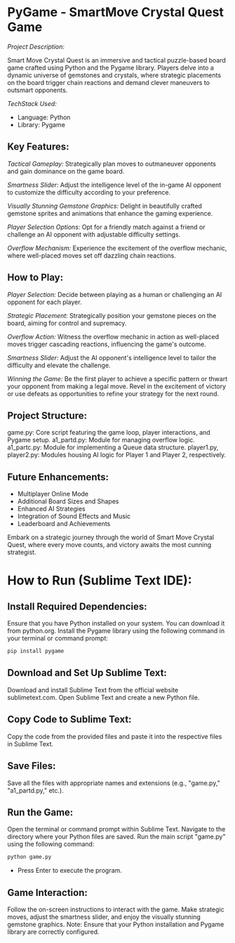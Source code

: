 # PyGame - SmartMove Crystal Quest Game

*Project Description:*

Smart Move Crystal Quest is an immersive and tactical puzzle-based board game crafted using Python and the Pygame library. Players delve into a dynamic universe of gemstones and crystals, where strategic placements on the board trigger chain reactions and demand clever maneuvers to outsmart opponents.

*TechStack Used:*
- Language: Python
- Library: Pygame

## Key Features:

*Tactical Gameplay:*
Strategically plan moves to outmaneuver opponents and gain dominance on the game board.

*Smartness Slider:*
Adjust the intelligence level of the in-game AI opponent to customize the difficulty according to your preference.

*Visually Stunning Gemstone Graphics:* Delight in beautifully crafted gemstone sprites and animations that enhance the gaming experience.

*Player Selection Options:*
Opt for a friendly match against a friend or challenge an AI opponent with adjustable difficulty settings.

*Overflow Mechanism:* Experience the excitement of the overflow mechanic, where well-placed moves set off dazzling chain reactions.

## How to Play:

*Player Selection:* Decide between playing as a human or challenging an AI opponent for each player.

*Strategic Placement:* Strategically position your gemstone pieces on the board, aiming for control and supremacy.

*Overflow Action:* Witness the overflow mechanic in action as well-placed moves trigger cascading reactions, influencing the game's outcome.

*Smartness Slider:* Adjust the AI opponent's intelligence level to tailor the difficulty and elevate the challenge.

*Winning the Game:*
Be the first player to achieve a specific pattern or thwart your opponent from making a legal move.
Revel in the excitement of victory or use defeats as opportunities to refine your strategy for the next round.

## Project Structure:
game.py: Core script featuring the game loop, player interactions, and Pygame setup.
a1_partd.py: Module for managing overflow logic.
a1_partc.py: Module for implementing a Queue data structure.
player1.py, player2.py: Modules housing AI logic for Player 1 and Player 2, respectively.

## Future Enhancements:
- Multiplayer Online Mode
- Additional Board Sizes and Shapes
- Enhanced AI Strategies
- Integration of Sound Effects and Music
- Leaderboard and Achievements

Embark on a strategic journey through the world of Smart Move Crystal Quest, where every move counts, and victory awaits the most cunning strategist.

# How to Run (Sublime Text IDE):

## Install Required Dependencies:

Ensure that you have Python installed on your system. You can download it from python.org.
Install the Pygame library using the following command in your terminal or command prompt:
```cmd
pip install pygame
```

## Download and Set Up Sublime Text:

Download and install Sublime Text from the official website sublimetext.com.
Open Sublime Text and create a new Python file.

## Copy Code to Sublime Text:

Copy the code from the provided files and paste it into the respective files in Sublime Text.

## Save Files:

Save all the files with appropriate names and extensions (e.g., "game.py," "a1_partd.py," etc.).

## Run the Game:
Open the terminal or command prompt within Sublime Text.
Navigate to the directory where your Python files are saved.
Run the main script "game.py" using the following command:
```cmd
python game.py
```
- Press Enter to execute the program.

## Game Interaction:

Follow the on-screen instructions to interact with the game.
Make strategic moves, adjust the smartness slider, and enjoy the visually stunning gemstone graphics.
Note: Ensure that your Python installation and Pygame library are correctly configured.
